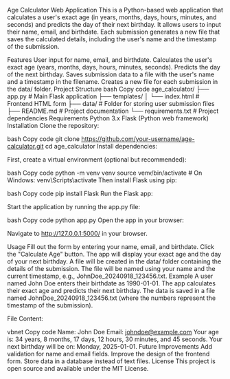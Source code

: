 Age Calculator Web Application
This is a Python-based web application that calculates a user's exact age (in years, months, days, hours, minutes, and seconds) and predicts the day of their next birthday. It allows users to input their name, email, and birthdate. Each submission generates a new file that saves the calculated details, including the user's name and the timestamp of the submission.

Features
User input for name, email, and birthdate.
Calculates the user's exact age (years, months, days, hours, minutes, seconds).
Predicts the day of the next birthday.
Saves submission data to a file with the user's name and a timestamp in the filename.
Creates a new file for each submission in the data/ folder.
Project Structure
bash
Copy code
age_calculator/
├── app.py                 # Main Flask application
├── templates/
│   └── index.html         # Frontend HTML form
├── data/                  # Folder for storing user submission files
├── README.md              # Project documentation
└── requirements.txt       # Project dependencies
Requirements
Python 3.x
Flask (Python web framework)
Installation
Clone the repository:

bash
Copy code
git clone https://github.com/your-username/age-calculator.git
cd age_calculator
Install dependencies:

First, create a virtual environment (optional but recommended):

bash
Copy code
python -m venv venv
source venv/bin/activate  # On Windows: venv\Scripts\activate
Then install Flask using pip:

bash
Copy code
pip install Flask
Run the Flask app:

Start the application by running the app.py file:

bash
Copy code
python app.py
Open the app in your browser:

Navigate to http://127.0.0.1:5000/ in your browser.

Usage
Fill out the form by entering your name, email, and birthdate.
Click the "Calculate Age" button.
The app will display your exact age and the day of your next birthday.
A file will be created in the data/ folder containing the details of the submission. The file will be named using your name and the current timestamp, e.g., JohnDoe_20240918_123456.txt.
Example
A user named John Doe enters their birthdate as 1990-01-01. The app calculates their exact age and predicts their next birthday. The data is saved in a file named JohnDoe_20240918_123456.txt (where the numbers represent the timestamp of the submission).

File Content:

vbnet
Copy code
Name: John Doe
Email: johndoe@example.com
Your age is: 34 years, 8 months, 17 days, 12 hours, 30 minutes, and 45 seconds.
Your next birthday will be on: Monday, 2025-01-01.
Future Improvements
Add validation for name and email fields.
Improve the design of the frontend form.
Store data in a database instead of text files.
License
This project is open source and available under the MIT License.
